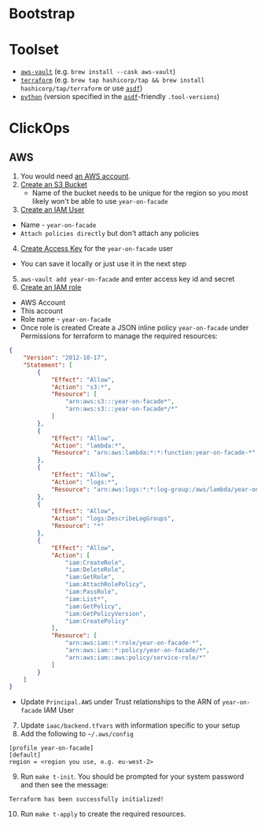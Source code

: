# Bootstrap

# Toolset

* [`aws-vault`](https://github.com/99designs/aws-vault) (e.g. `brew install --cask aws-vault`)
* [`terraform`](https://developer.hashicorp.com/terraform/downloads) (e.g. `brew tap hashicorp/tap && brew install hashicorp/tap/terraform` or use [`asdf`](https://github.com/asdf-vm/asdf))
* [`python`](https://www.python.org/) (version specified in the [`asdf`](https://github.com/asdf-vm/asdf)-friendly `.tool-versions`)

# ClickOps

## AWS

1. You would need [an AWS account](https://aws.amazon.com/free/).
2. [Create an S3 Bucket](https://docs.aws.amazon.com/AmazonS3/latest/userguide/create-bucket-overview.html)
   * Name of the bucket needs to be unique for the region so you most likely won't be able to use `year-on-facade`
3. [Create an IAM User](https://docs.aws.amazon.com/IAM/latest/UserGuide/id_users_create.html#id_users_create_console)
  * Name - `year-on-facade`
  * `Attach policies directly` but don't attach any policies
4. [Create Access Key](https://docs.aws.amazon.com/IAM/latest/UserGuide/id_credentials_access-keys.html#Using_CreateAccessKey) for the `year-on-facade` user
  * You can save it locally or just use it in the next step
5. `aws-vault add year-on-facade` and enter access key id and secret
6. [Create an IAM role](https://docs.aws.amazon.com/IAM/latest/UserGuide/id_roles_create_for-user.html#roles-creatingrole-user-console)
  * AWS Account
  * This account
  * Role name - `year-on-facade`
  * Once role is created Create a JSON inline policy `year-on-facade` under Permissions for terraform to manage the required resources:
```json
{
    "Version": "2012-10-17",
    "Statement": [
        {
            "Effect": "Allow",
            "Action": "s3:*",
            "Resource": [
                "arn:aws:s3:::year-on-facade*",
                "arn:aws:s3:::year-on-facade*/*"
            ]
        },
        {
            "Effect": "Allow",
            "Action": "lambda:*",
            "Resource": "arn:aws:lambda:*:*:function:year-on-facade-*"
        },
        {
            "Effect": "Allow",
            "Action": "logs:*",
            "Resource": "arn:aws:logs:*:*:log-group:/aws/lambda/year-on-facade-*"
        },
        {
            "Effect": "Allow",
            "Action": "logs:DescribeLogGroups",
            "Resource": "*"
        },
        {
            "Effect": "Allow",
            "Action": [
                "iam:CreateRole",
                "iam:DeleteRole",
                "iam:GetRole",
                "iam:AttachRolePolicy",
                "iam:PassRole",
                "iam:List*",
                "iam:GetPolicy",
                "iam:GetPolicyVersion",
                "iam:CreatePolicy"
            ],
            "Resource": [
                "arn:aws:iam::*:role/year-on-facade-*",
                "arn:aws:iam::*:policy/year-on-facade/*",
                "arn:aws:iam::aws:policy/service-role/*"
            ]
        }
    ]
}
```
  * Update `Principal.AWS` under Trust relationships to the ARN of `year-on-facade` IAM User
7. Update `iaac/backend.tfvars` with information specific to your setup
8. Add the following to `~/.aws/config`
```
[profile year-on-facade]
[default]
region = <region you use, e.g. eu-west-2>
```
9.  Run `make t-init`. You should be prompted for your system password and then see the message:
```
Terraform has been successfully initialized!
```
10. Run `make t-apply` to create the required resources.